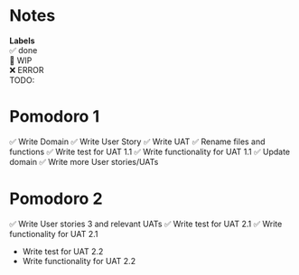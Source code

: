 # Notes

**Labels**  
✅ done  
🚧 WIP  
❌ ERROR  
TODO:

# Pomodoro 1

✅ Write Domain
✅ Write User Story
✅ Write UAT
✅ Rename files and functions
✅ Write test for UAT 1.1
✅ Write functionality for UAT 1.1
✅ Update domain
✅ Write more User stories/UATs

# Pomodoro 2

✅ Write User stories 3 and relevant UATs
✅ Write test for UAT 2.1
✅ Write functionality for UAT 2.1

- Write test for UAT 2.2
- Write functionality for UAT 2.2
